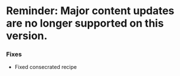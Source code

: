 # Reminder: Major content updates are no longer supported on this version.

### Fixes
* Fixed consecrated recipe
